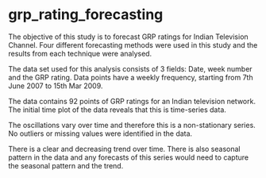 # grp_rating_forecasting
The objective of this study is to forecast GRP ratings for Indian Television Channel. Four different forecasting methods were used in this study and the results from each technique were analysed.

The data set used for this analysis consists of 3 fields: Date, week number and the GRP rating. Data points have a weekly frequency, starting from 7th June 2007 to 15th Mar 2009.

The data contains 92 points of GRP ratings for an Indian television network. The initial time plot of the data reveals that this is time-series data. 

The oscillations vary over time and therefore this is a non-stationary series. No outliers or missing values were identified in the data.

There is a clear and decreasing trend over time. There is also seasonal pattern in the data and any forecasts of this series would need to capture the seasonal pattern and the trend.

